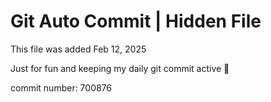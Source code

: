 # Git Auto Commit | Hidden File

This file was added Feb 12, 2025

Just for fun and keeping my daily git commit active 🤪

commit number: 700876
